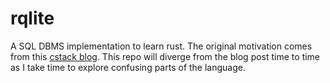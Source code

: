 # rqlite

A SQL DBMS implementation to learn rust. The original motivation comes from this [cstack blog](https://cstack.github.io/db_tutorial/parts/part1.html). This repo will diverge from the blog post time to time as I take time to explore confusing parts of the language.
